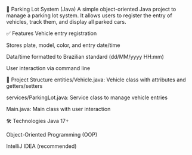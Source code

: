 🚗 Parking Lot System (Java)
A simple object-oriented Java project to manage a parking lot system.
It allows users to register the entry of vehicles, track them, and display all parked cars.


✅ Features
Vehicle entry registration

Stores plate, model, color, and entry date/time

Data/time formatted to Brazilian standard (dd/MM/yyyy HH:mm)

User interaction via command line



📁 Project Structure
entities/Vehicle.java: Vehicle class with attributes and getters/setters

services/ParkingLot.java: Service class to manage vehicle entries

Main.java: Main class with user interaction

🛠 Technologies
Java 17+

Object-Oriented Programming (OOP)

IntelliJ IDEA (recommended)
